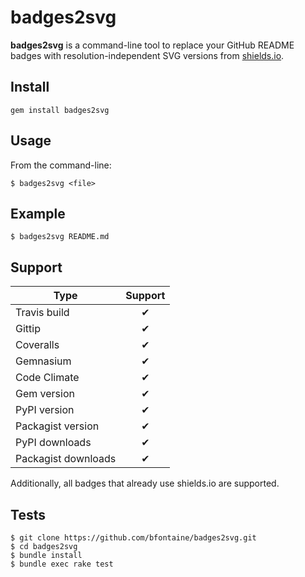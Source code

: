 # badges2svg

**badges2svg** is a command-line tool to replace your GitHub README badges with
resolution-independent SVG versions from [shields.io][].

[shields.io]: http://shields.io/

## Install

```
gem install badges2svg
```

## Usage

From the command-line:

```
$ badges2svg <file>
```

## Example

```
$ badges2svg README.md
```

<!-- TODO show 'cat README' before and after -->

## Support

| Type                | Support   |
|---------------------|:---------:|
| Travis build        | ✔         |
| Gittip              | ✔         |
| Coveralls           | ✔         |
| Gemnasium           | ✔         |
| Code Climate        | ✔         |
| Gem version         | ✔         |
| PyPI version        | ✔         |
| Packagist version   | ✔         |
| PyPI downloads      | ✔         |
| Packagist downloads | ✔         |

Additionally, all badges that already use shields.io are supported.

## Tests

```
$ git clone https://github.com/bfontaine/badges2svg.git
$ cd badges2svg
$ bundle install
$ bundle exec rake test
```


